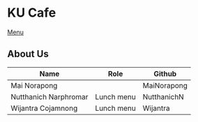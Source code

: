 # KU Cafe

[Menu](menu.md)

## About Us

| Name | Role | Github |
|------|------|--------|
| Mai Norapong | | MaiNorapong |
| Nutthanich Narphromar | Lunch menu | NutthanichN |
| Wijantra Cojamnong    | Lunch menu | Wijantra |
